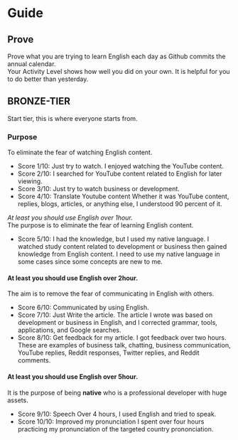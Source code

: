 # Guide 
## Prove 
Prove what you are trying to learn English each day as Github commits the annual calendar. <br>
Your Activity Level shows how well you did on your own. It is helpful for you to do better than yesterday.

## BRONZE-TIER
Start tier, this is where everyone starts from.

### Purpose 
To eliminate the fear of watching English content.
- Score 1/10: Just try to watch.
I enjoyed watching the YouTube content.
- Score 2/10: I searched for YouTube content related to English for later viewing.
- Score 3/10: Just try to watch business or development.
- Score 4/10: Translate Youtube content
Whether it was YouTube content, replies, blogs, articles, or anything else, I understood 90 percent of it.
 
_At least you should use English over 1hour._ <br>
The purpose is to eliminate the fear of learning English content.

- Score 5/10: I had the knowledge, but I used my native language.
I watched study content related to development or business then gained knowledge from English content. I need to use my native language in some cases since some concepts are new to me.

#### At least you should use English over 2hour.
The aim is to remove the fear of communicating in English with others.

- Score 6/10: Communicated by using English.
- Score 7/10: Just Write the article.
The article I wrote was based on development or business in English, and I corrected grammar, tools, applications, and Google searches.
- Score 8/10: Get feedback for my article.
I got feedback over two hours. These are examples of business talk, chatting, business communication, YouTube replies, Reddit responses, Twitter replies, and Reddit comments.

#### At least you should use English over 5hour.
It is the purpose of being **native** who is a professional developer with huge assets.

- Score 9/10: Speech
Over 4 hours, I used English and tried to speak.
- Score 10/10: Improved my pronunciation
I spent over four hours practicing my pronunciation of the targeted country prononciation.
